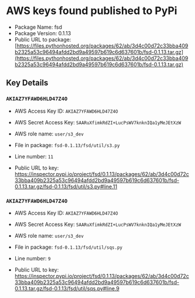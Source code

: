# AWS keys found published to PyPi

* Package Name: fsd
* Package Version: 0.1.13
* Public URL to package: [https://files.pythonhosted.org/packages/62/ab/3d4c00d72c33bba409b2325a53c96494afdd2bd9a49597b619c6d637601b/fsd-0.1.13.tar.gz](https://files.pythonhosted.org/packages/62/ab/3d4c00d72c33bba409b2325a53c96494afdd2bd9a49597b619c6d637601b/fsd-0.1.13.tar.gz)

## Key Details

### `AKIAZ7YFAWD6HLD47Z4O`

* AWS Access Key ID: `AKIAZ7YFAWD6HLD47Z4O`
* AWS Secret Access Key: `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` 
* AWS role name: `user/s3_dev`
* File in package: `fsd-0.1.13/fsd/util/s3.py`
* Line number: `11`

* Public URL to key: https://inspector.pypi.io/project/fsd/0.1.13/packages/62/ab/3d4c00d72c33bba409b2325a53c96494afdd2bd9a49597b619c6d637601b/fsd-0.1.13.tar.gz/fsd-0.1.13/fsd/util/s3.py#line.11



### `AKIAZ7YFAWD6HLD47Z4O`

* AWS Access Key ID: `AKIAZ7YFAWD6HLD47Z4O`
* AWS Secret Access Key: `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` 
* AWS role name: `user/s3_dev`
* File in package: `fsd-0.1.13/fsd/util/sqs.py`
* Line number: `9`

* Public URL to key: https://inspector.pypi.io/project/fsd/0.1.13/packages/62/ab/3d4c00d72c33bba409b2325a53c96494afdd2bd9a49597b619c6d637601b/fsd-0.1.13.tar.gz/fsd-0.1.13/fsd/util/sqs.py#line.9



